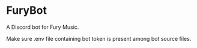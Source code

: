 # FuryBot
 A Discord bot for Fury Music. 

Make sure .env file containing bot token is present among bot source files. 
